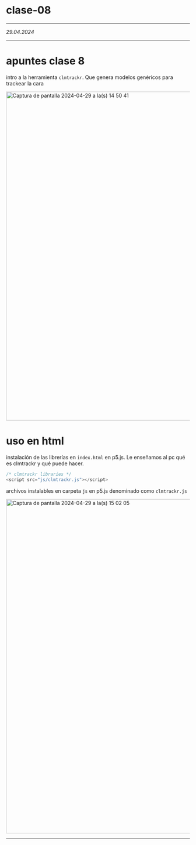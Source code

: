 # clase-08

---

*29.04.2024* 

---

# apuntes clase 8 

intro a la herramienta `clmtrackr`. Que genera modelos genéricos para trackear la cara

<img width="899" alt="Captura de pantalla 2024-04-29 a la(s) 14 50 41" src="https://github.com/matbutom/dis9034-2024-1/assets/163034603/dee1cc0c-290e-4253-a6b8-d82592c44bc9">

# uso en html

instalación de las librerías en `index.html` en p5.js. Le enseñamos al pc qué es clmtrackr y qué puede hacer. 

```javascript
/* clmtrackr libraries */
<script src="js/clmtrackr.js"></script>
```

archivos instalables en carpeta `js` en p5.js denominado como `clmtrackr.js`

<img width="914" alt="Captura de pantalla 2024-04-29 a la(s) 15 02 05" src="https://github.com/matbutom/dis9034-2024-1/assets/163034603/cbbae51e-3bc9-462e-90b4-0d0b1368f6e4">

---
